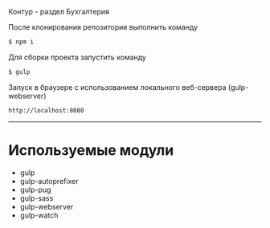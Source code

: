 Контур - раздел Бухгалтерия

После клонирования репозитория выполнить команду
```sh
$ npm i
```
Для сборки проекта запустить команду
```sh
$ gulp
```
Запуск в браузере с использованием локального веб-сервера (gulp-webserver)
```sh
http://localhost:8080
```

---
# Используемые модули

 - gulp
 - gulp-autoprefixer
 - gulp-pug
 - gulp-sass
 - gulp-webserver
 - gulp-watch